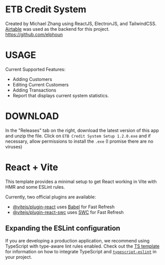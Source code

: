 # ETB Credit System
Created by Michael Zhang using ReactJS, ElectronJS, and TailwindCSS. [Airtable](https://airtable.com/) was used as the backend for this project.
https://github.com/elphoun

# USAGE
Current Supported Features:
- Adding Customers
- Editing Current Customers
- Adding Transactions
- Report that displays current system statistics.

# DOWNLOAD
In the "Releases" tab on the right, download the latest version of this app and unzip the file.
Click on `ETB Credit System Setup 1.2.0.exe` and if necessary, allow permissions to install the `.exe` (I promise there are no viruses)

# React + Vite

This template provides a minimal setup to get React working in Vite with HMR and some ESLint rules.

Currently, two official plugins are available:

- [@vitejs/plugin-react](https://github.com/vitejs/vite-plugin-react/blob/main/packages/plugin-react) uses [Babel](https://babeljs.io/) for Fast Refresh
- [@vitejs/plugin-react-swc](https://github.com/vitejs/vite-plugin-react/blob/main/packages/plugin-react-swc) uses [SWC](https://swc.rs/) for Fast Refresh

## Expanding the ESLint configuration

If you are developing a production application, we recommend using TypeScript with type-aware lint rules enabled. Check out the [TS template](https://github.com/vitejs/vite/tree/main/packages/create-vite/template-react-ts) for information on how to integrate TypeScript and [`typescript-eslint`](https://typescript-eslint.io) in your project.
